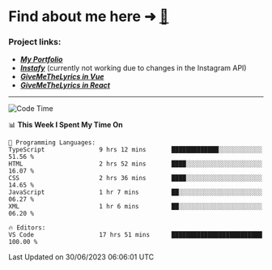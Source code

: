 # Find about me here ➜ [🧑](https://pauabella.dev)

### Project links:
- ***[My Portfolio](https://pauabella.dev)***
- ***[Instafy](https://instafy.me)*** (currently not working due to changes in the Instagram API)
- ***[GiveMeTheLyrics in Vue](https://lyrics.pauabella.dev)***
- ***[GiveMeTheLyrics in React](https://pauabella.dev/GiveMeTheLyrics)***

---
<!--START_SECTION:waka-->
![Code Time](http://img.shields.io/badge/Code%20Time-2%2C282%20hrs%202%20mins-blue)

📊 **This Week I Spent My Time On** 

```text
💬 Programming Languages: 
TypeScript               9 hrs 12 mins       █████████████░░░░░░░░░░░░   51.56 % 
HTML                     2 hrs 52 mins       ████░░░░░░░░░░░░░░░░░░░░░   16.07 % 
CSS                      2 hrs 36 mins       ████░░░░░░░░░░░░░░░░░░░░░   14.65 % 
JavaScript               1 hr 7 mins         ██░░░░░░░░░░░░░░░░░░░░░░░   06.27 % 
XML                      1 hr 6 mins         ██░░░░░░░░░░░░░░░░░░░░░░░   06.20 % 

🔥 Editors: 
VS Code                  17 hrs 51 mins      █████████████████████████   100.00 % 
```


 Last Updated on 30/06/2023 06:06:01 UTC
<!--END_SECTION:waka-->

